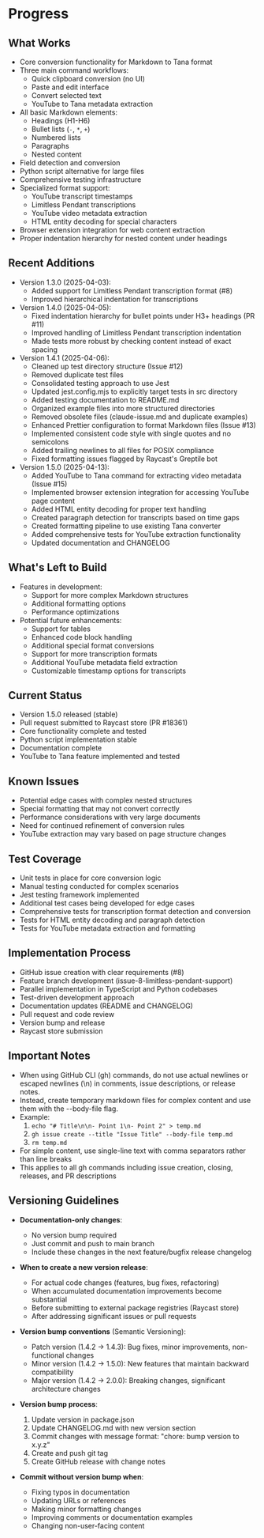 # Progress

## What Works
- Core conversion functionality for Markdown to Tana format
- Three main command workflows:
  - Quick clipboard conversion (no UI)
  - Paste and edit interface
  - Convert selected text
  - YouTube to Tana metadata extraction
- All basic Markdown elements:
  - Headings (H1-H6)
  - Bullet lists (`-`, `*`, `+`)
  - Numbered lists
  - Paragraphs
  - Nested content
- Field detection and conversion
- Python script alternative for large files
- Comprehensive testing infrastructure
- Specialized format support:
  - YouTube transcript timestamps
  - Limitless Pendant transcriptions
  - YouTube video metadata extraction
  - HTML entity decoding for special characters
- Browser extension integration for web content extraction
- Proper indentation hierarchy for nested content under headings

## Recent Additions
- Version 1.3.0 (2025-04-03):
  - Added support for Limitless Pendant transcription format (#8)
  - Improved hierarchical indentation for transcriptions
- Version 1.4.0 (2025-04-05):
  - Fixed indentation hierarchy for bullet points under H3+ headings (PR #11)
  - Improved handling of Limitless Pendant transcription indentation
  - Made tests more robust by checking content instead of exact spacing
- Version 1.4.1 (2025-04-06):
  - Cleaned up test directory structure (Issue #12)
  - Removed duplicate test files
  - Consolidated testing approach to use Jest
  - Updated jest.config.mjs to explicitly target tests in src directory
  - Added testing documentation to README.md
  - Organized example files into more structured directories
  - Removed obsolete files (claude-issue.md and duplicate examples)
  - Enhanced Prettier configuration to format Markdown files (Issue #13)
  - Implemented consistent code style with single quotes and no semicolons
  - Added trailing newlines to all files for POSIX compliance
  - Fixed formatting issues flagged by Raycast's Greptile bot
- Version 1.5.0 (2025-04-13):
  - Added YouTube to Tana command for extracting video metadata (Issue #15)
  - Implemented browser extension integration for accessing YouTube page content
  - Added HTML entity decoding for proper text handling
  - Created paragraph detection for transcripts based on time gaps
  - Created formatting pipeline to use existing Tana converter
  - Added comprehensive tests for YouTube extraction functionality
  - Updated documentation and CHANGELOG

## What's Left to Build
- Features in development:
  - Support for more complex Markdown structures
  - Additional formatting options
  - Performance optimizations
- Potential future enhancements:
  - Support for tables
  - Enhanced code block handling
  - Additional special format conversions
  - Support for more transcription formats
  - Additional YouTube metadata field extraction
  - Customizable timestamp options for transcripts

## Current Status
- Version 1.5.0 released (stable)
- Pull request submitted to Raycast store (PR #18361)
- Core functionality complete and tested
- Python script implementation stable
- Documentation complete
- YouTube to Tana feature implemented and tested

## Known Issues
- Potential edge cases with complex nested structures
- Special formatting that may not convert correctly
- Performance considerations with very large documents
- Need for continued refinement of conversion rules
- YouTube extraction may vary based on page structure changes

## Test Coverage
- Unit tests in place for core conversion logic
- Manual testing conducted for complex scenarios
- Jest testing framework implemented
- Additional test cases being developed for edge cases
- Comprehensive tests for transcription format detection and conversion
- Tests for HTML entity decoding and paragraph detection
- Tests for YouTube metadata extraction and formatting

## Implementation Process
- GitHub issue creation with clear requirements (#8)
- Feature branch development (issue-8-limitless-pendant-support)
- Parallel implementation in TypeScript and Python codebases
- Test-driven development approach
- Documentation updates (README and CHANGELOG)
- Pull request and code review
- Version bump and release
- Raycast store submission 

## Important Notes
- When using GitHub CLI (gh) commands, do not use actual newlines or escaped newlines (\n) in comments, issue descriptions, or release notes.
- Instead, create temporary markdown files for complex content and use them with the --body-file flag.
- Example: 
  1. `echo "# Title\n\n- Point 1\n- Point 2" > temp.md` 
  2. `gh issue create --title "Issue Title" --body-file temp.md`
  3. `rm temp.md`
- For simple content, use single-line text with comma separators rather than line breaks
- This applies to all gh commands including issue creation, closing, releases, and PR descriptions

## Versioning Guidelines
- **Documentation-only changes**:
  - No version bump required
  - Just commit and push to main branch
  - Include these changes in the next feature/bugfix release changelog
  
- **When to create a new version release**:
  - For actual code changes (features, bug fixes, refactoring)
  - When accumulated documentation improvements become substantial
  - Before submitting to external package registries (Raycast store)
  - After addressing significant issues or pull requests
  
- **Version bump conventions** (Semantic Versioning):
  - Patch version (1.4.2 → 1.4.3): Bug fixes, minor improvements, non-functional changes
  - Minor version (1.4.2 → 1.5.0): New features that maintain backward compatibility
  - Major version (1.4.2 → 2.0.0): Breaking changes, significant architecture changes

- **Version bump process**:
  1. Update version in package.json
  2. Update CHANGELOG.md with new version section
  3. Commit changes with message format: "chore: bump version to x.y.z"
  4. Create and push git tag
  5. Create GitHub release with change notes
  
- **Commit without version bump when**:
  - Fixing typos in documentation
  - Updating URLs or references
  - Making minor formatting changes
  - Improving comments or documentation examples
  - Changing non-user-facing content
